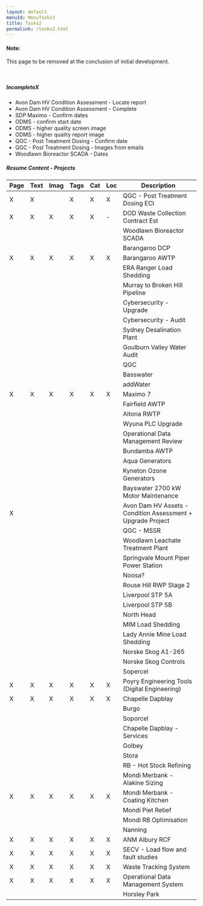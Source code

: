 ```yaml
---
layout: default
menuId: MenuTasks2
title: Tasks2
permalink: /tasks2.html
---
```

<div class="alert alert-warning">
  <div class="">
    <h4 class="alert-heading">Note: </h4>
    <!--
    <h5 class="alert-subheading">Page not found</h5>
    -->
    <p class="">This page to be removed at the conclusion of initial development.</p>
    <!--
    <a href="#" class="card-link">Card link</a>
    <a href="#" class="card-link">Another link</a>
    -->
  </div>
</div>

<br>

<div class="container">
<div class="row">

<div class="col-md-12">            
<div markdown="1">

##### IncompleteX
- Avon Dam HV Condition Assessment - Locate report
- Avon Dam HV Condition Assessment - Complete
- SDP Maximo - Confirm dates
- ODMS - confirm start date
- ODMS - higher quality screen image
- ODMS - higher quality report image
- QGC - Post Treatment Dosing - Confirm date
- QGC - Post Treatment Dosing - Images from emails
- Woodlawn Bioreactor SCADA - Dates

##### Resume Content - Projects

| Page | Text | Imag | Tags | Cat  | Loc | Description                              |
|------|------|------|------|------|-----|------------------------------------------|
|   X  |  X   |      |  X   |  X   |  X  | QGC - Post Treatment Dosing ECI          |
|   X  |  X   |  X   |  X   |  X   |  -  | DOD Waste Collection Contract Est
|      |      |      |      |      |     | Woodlawn Bioreactor SCADA
|      |      |      |      |      |     | Barangaroo DCP
|  X   |  X   |  X   |  X   |  X   |  X  | Barangaroo AWTP
|      |      |      |      |      |     | ERA Ranger Load Shedding
|      |      |      |      |      |     | Murray to Broken Hill Pipeline
|      |      |      |      |      |     | Cybersecurity - Upgrade
|      |      |      |      |      |     | Cybersecurity - Audit
|      |      |      |      |      |     | Sydney Desalination Plant
|      |      |      |      |      |     | Goulburn Valley Water Audit
|      |      |      |      |      |     | QGC
|      |      |      |      |      |     | Basswater
|      |      |      |      |      |     | addWater
|  X   |  X   |  X   |  X   |  X   |  X  | Maximo 7
|      |      |      |      |      |     | Fairfield AWTP
|      |      |      |      |      |     | Altona RWTP
|      |      |      |      |      |     | Wyuna PLC Upgrade
|      |      |      |      |      |     | Operational Data Management Review
|      |      |      |      |      |     | Bundamba AWTP
|      |      |      |      |      |     | Aqua Generators
|      |      |      |      |      |     | Kyneton Ozone Generators
|      |      |      |      |      |     | Bayswater 2700 kW Motor Maintenance
|  X   |      |      |      |      |     | Avon Dam HV Assets - Condition Assessment + Upgrade Project
|      |      |      |      |      |     | QGC - MSSR
|      |      |      |      |      |     | Woodlawn Leachate Treatment Plant
|      |      |      |      |      |     | Springvale Mount Piper Power Station
|      |      |      |      |      |     | Noosa?
|      |      |      |      |      |     | Rouse Hill RWP Stage 2
|      |      |      |      |      |     | Liverpool STP 5A
|      |      |      |      |      |     | Liverpool STP 5B
|      |      |      |      |      |     | North Head
|      |      |      |      |      |     | MIM Load Shedding
|      |      |      |      |      |     | Lady Annie Mine Load Shedding
|      |      |      |      |      |     | Norske Skog A1-265
|      |      |      |      |      |     | Norske Skog Controls
|      |      |      |      |      |     | Sopercel
|  X   |  X   |  X   |  X   |  X   |  X  | Poyry Engineering Tools (Digital Engineering)
|  X   |  X   |  X   |  X   |  X   |  X  | Chapelle Dapblay
|      |      |      |      |      |     | Burgo
|      |      |      |      |      |     | Soporcel
|      |      |      |      |      |     | Chapelle Dapblay - Services
|      |      |      |      |      |     | Golbey
|      |      |      |      |      |     | Stora
|      |      |      |      |      |     | RB - Hot Stock Refining
|      |      |      |      |      |     | Mondi Merbank - Alakine Sizing
|  X   |  X   |  X   |  X   |  X   |  X  | Mondi Merbank - Coating Kitchen
|      |      |      |      |      |     | Mondi Piet Retief
|      |      |      |      |      |     | Mondi RB Optimisation
|      |      |      |      |      |     | Nanning
|  X   |  X   |  X   |  X   |  X   |  X  | ANM Albury RCF
|  X   |  X   |  X   |  X   |  X   |  X  | SECV - Load flow and fault studies
|  X   |  X   |  X   |  X   |  X   |  X  | Waste Tracking System
|  X   |  X   |  X   |  X   |  X   |  X  | Operational Data Management System
|      |      |      |      |      |     | Horsley Park

</div>
</div>

</div>
</div>
